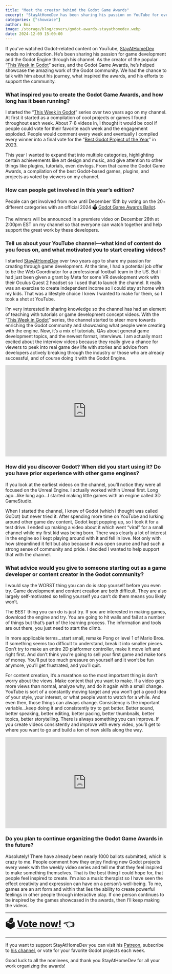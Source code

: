 ```yaml
---
title: "Meet the creator behind the Godot Game Awards"
excerpt: "StayAtHomeDev has been sharing his passion on YouTube for over two years and now he's running the awards."
categories: ["showcase"]
author: Emi
image: /storage/blog/covers/godot-awards-stayathomedev.webp
date: 2024-12-09 15:00:00
---
```


If you’ve watched Godot-related content on YouTube, [StayAtHomeDev](https://www.youtube.com/@stayathomedev) needs no introduction. He’s been sharing his passion for game development and the Godot Engine through his channel. As the creator of the popular “[This Week in Godot](https://www.youtube.com/playlist?list=PLEHvj4yeNfeHArSU6U2a715ssJYYCnKCg)” series, and the Godot Game Awards, he’s helped showcase the amazing work of the Godot community. We had the chance to talk with him about his journey, what inspired the awards, and his efforts to support the community.

### What inspired you to create the Godot Game Awards, and how long has it been running?
I started the “[This Week in Godot](https://www.youtube.com/playlist?list=PLEHvj4yeNfeHArSU6U2a715ssJYYCnKCg)” series over two years ago on my channel.  At first it started as a compilation of cool projects or games I found throughout each week.  About 7-8 videos in, I thought it would be cool if people could vote for their favorite each week and the engagement exploded.  People would comment every week and eventually I compiled every winner into a final vote for the “[Best Godot Project of the Year](https://www.youtube.com/watch?v=3_3N_nL9gIM)” in 2023.

This year I wanted to expand that into multiple categories, highlighting certain achievements like art design and music, and give attention to other things like plugins, tutorials, even devlogs.  From that came the Godot Game Awards, a compilation of the best Godot-based games, plugins, and projects as voted by viewers on my channel.


### How can people get involved in this year’s edition?
People can get involved from now until December 15th by voting on the 20+ different categories with an official 2024 🗳️ [Godot Game Awards Ballot](https://forms.gle/Q4yYy82neZcKA3Ny6).

The winners will be announced in a premiere video on December 28th at 2:00pm EST on my channel so that everyone can watch together and help support the great work by these developers.


### Tell us about your YouTube channel—what kind of content do you focus on, and what motivated you to start creating videos?
I started [StayAtHomeDev](https://www.youtube.com/@stayathomedev) over two years ago to share my passion for creating through game development.  At the time, I had a potential job offer to be the Web Coordinator for a professional football team in the US.  But I had just been given a grant by Meta for some VR development work with their Oculus Quest 2 headset so I used that to launch the channel. It really was an exercise to create independent income so I could stay at home with my kids.  That was a lifestyle choice I knew I wanted to make for them, so I took a shot at YouTube.

I’m very interested in sharing knowledge so the channel has had an element of teaching with tutorials or game development concept videos.  With the “[This Week in Godot](https://www.youtube.com/playlist?list=PLEHvj4yeNfeHArSU6U2a715ssJYYCnKCg)” series, the channel started to steer more towards enriching the Godot community and showcasing what people were creating with the engine.  Now, it’s a mix of tutorials, QAs about general game development topics, and the newest format, interviews.  I am actually most excited about the interview videos because they really give a chance for viewers to peek into real game dev life with stories and advice from developers actively breaking through the industry or those who are already successful, and of course doing it with the Godot Engine.


<iframe width="560" height="315" src="https://www.youtube.com/embed/8nsJw89FG_A" frameborder="0" allowfullscreen style="width: 100%; aspect-ratio: 16 / 9; height: auto;"></iframe>

### How did you discover Godot? When did you start using it? Do you have prior experience with other game engines?
If you look at the earliest videos on the channel, you’ll notice they were all focused on the Unreal Engine.  I actually worked within Unreal first.  Long ago…like long ago…I started making little games with an engine called 3D GameStudio.

When I started the channel, I knew of Godot (which I thought was called GoDot) but never tried it.  After spending more time on YouTube and lurking around other game dev content, Godot kept popping up, so I took it for a test drive.  I ended up making a video about it which went “viral” for a small channel while my first kid was being born.  There was clearly a lot of interest in the engine so I kept playing around with it and fell in love.  Not only with how streamlined it felt but also because it was open source and had such a strong sense of community and pride.  I decided I wanted to help support that with the channel.

### What advice would you give to someone starting out as a game developer or content creator in the Godot community?
I would say the WORST thing you can do is stop yourself before you even try.  Game development and content creation are both difficult.  They are also largely self-motivated so telling yourself you can’t do them means you likely won’t.

The BEST thing you can do is just try.  If you are interested in making games, download the engine and try.  You are going to hit walls and fail at a number of things but that’s part of the learning process.  The information and tools are out there, you just need to start the climb.

In more applicable terms…start small, remake Pong or level 1 of Mario Bros.  If something seems too difficult to understand, break it into smaller pieces.  Don’t try to make an entire 2D platformer controller, make it move left and right first.  And don’t think you’re going to sell your first game and make tons of money.  You’ll put too much pressure on yourself and it won’t be fun anymore, you’ll get frustrated, and you’ll quit.

For content creation, it’s a marathon so the most important thing is don’t worry about the views.  Make content that you want to make.  If a video gets more views than normal, analyze why, and do it again with a small change.  YouTube is sort of a constantly moving target and you won’t get a good idea of your style, your interest, or what people want to watch for a while.  And even then, those things can always change.  Consistency is the important variable…keep doing it and consistently try to get better.  Better sound, better speaking, better editing, better pacing, better thumbnails, better topics, better storytelling.  There is always something you can improve.  If you create videos consistently and improve with every video, you’ll get to where you want to go and build a ton of new skills along the way.

<iframe width="560" height="315" src="https://www.youtube.com/embed/C-sJarU469Y" frameborder="0" allowfullscreen style="width: 100%; aspect-ratio: 16 / 9; height: auto;"></iframe>

### Do you plan to continue organizing the Godot Game Awards in the future? 
Absolutely!  There have already been nearly 1000 ballots submitted, which is crazy to me.  People comment how they enjoy finding new Godot projects every week with the weekly video series and tell me that they feel inspired to make something themselves.  That is the best thing I could hope for, that people feel inspired to create.  I’m also a music therapist so I have seen the effect creativity and expression can have on a person’s well-being.  To me, games are an art form and within that lies the ability to create powerful feelings in other people through interactive play.  If one person continues to be inspired by the games showcased in the awards, then I’ll keep making the videos.

<hr>

<span style="font-size: 28px; font-family: var(--header-font-family); font-weight: 800;">🗳️ [Vote now!](https://forms.gle/Q4yYy82neZcKA3Ny6) 👈<span>

<hr>

If you want to support StayAtHomeDev you can visit his [Patreon](https://www.patreon.com/StayAtHomeDev_), subscribe to [his channel](https://www.youtube.com/@stayathomedev), or vote for your favorite Godot projects each week.

Good luck to all the nominees, and thank you StayAtHomeDev for all your work organizing the awards!